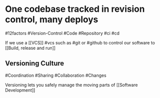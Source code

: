 # One codebase tracked in revision control, many deploys
#12factors #Version-Control #Code #Repository #ci #cd

If we use a [[VCS]] #vcs such as #git or #github to control our software to [[Build, release and run]]


## Versioning Culture
#Coordination #Sharing #Collaboration #Changes

Versioning lets you safely manage the moving parts of [[Software Development]]